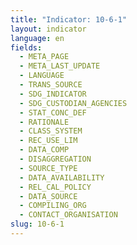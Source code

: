 ```yaml
---
title: "Indicator: 10-6-1"
layout: indicator
language: en
fields:
  - META_PAGE
  - META_LAST_UPDATE
  - LANGUAGE
  - TRANS_SOURCE
  - SDG_INDICATOR
  - SDG_CUSTODIAN_AGENCIES
  - STAT_CONC_DEF
  - RATIONALE
  - CLASS_SYSTEM
  - REC_USE_LIM
  - DATA_COMP
  - DISAGGREGATION
  - SOURCE_TYPE
  - DATA_AVAILABILITY
  - REL_CAL_POLICY
  - DATA_SOURCE
  - COMPILING_ORG
  - CONTACT_ORGANISATION
slug: 10-6-1
---
```

